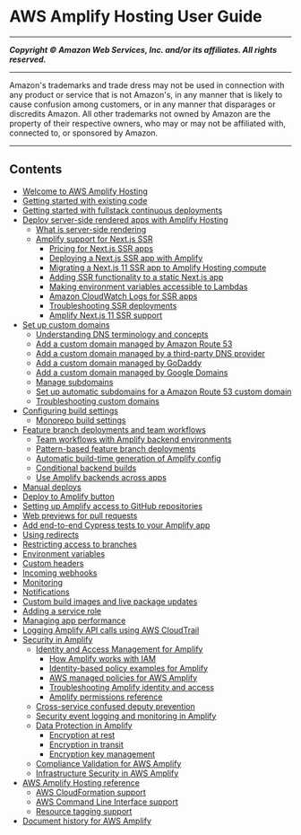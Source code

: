 # AWS Amplify Hosting User Guide

-----
*****Copyright &copy; Amazon Web Services, Inc. and/or its affiliates. All rights reserved.*****

-----
Amazon's trademarks and trade dress may not be used in
connection with any product or service that is not Amazon's,
in any manner that is likely to cause confusion among customers,
or in any manner that disparages or discredits Amazon. All other
trademarks not owned by Amazon are the property of their respective
owners, who may or may not be affiliated with, connected to, or
sponsored by Amazon.

-----
## Contents
+ [Welcome to AWS Amplify Hosting](welcome.md)
+ [Getting started with existing code](getting-started.md)
+ [Getting started with fullstack continuous deployments](deploy-backend.md)
+ [Deploy server-side rendered apps with Amplify Hosting](server-side-rendering-amplify.md)
   + [What is server-side rendering](What-is-server-side-rendering.md)
   + [Amplify support for Next.js SSR](ssr-Amplify-support.md)
      + [Pricing for Next.js SSR apps](nextjs-ssr-pricing.md)
      + [Deploying a Next.js SSR app with Amplify](deploy-nextjs-app.md)
      + [Migrating a Next.js 11 SSR app to Amplify Hosting compute](update-app-nextjs-version.md)
      + [Adding SSR functionality to a static Next.js app](redeploy-ssg-to-ssr.md)
      + [Making environment variables accessible to Lambdas](ssr-environment-variables.md)
      + [Amazon CloudWatch Logs for SSR apps](ssr-CloudWatch-logs.md)
      + [Troubleshooting SSR deployments](troubleshooting-ssr-deployment.md)
      + [Amplify Next.js 11 SSR support](ssr-nextjs11-support.md)
+ [Set up custom domains](custom-domains.md)
   + [Understanding DNS terminology and concepts](understanding-dns-terminology-and-concepts.md)
   + [Add a custom domain managed by Amazon Route 53](to-add-a-custom-domain-managed-by-amazon-route-53.md)
   + [Add a custom domain managed by a third-party DNS provider](to-add-a-custom-domain-managed-by-a-third-party-dns-provider.md)
   + [Add a custom domain managed by GoDaddy](to-add-a-custom-domain-managed-by-godaddy.md)
   + [Add a custom domain managed by Google Domains](to-add-a-custom-domain-managed-by-google-domains.md)
   + [Manage subdomains](to-manage-subdomains.md)
   + [Set up automatic subdomains for a Amazon Route 53 custom domain](to-set-up-automatic-subdomains-for-a-Route-53-custom-domain.md)
   + [Troubleshooting custom domains](custom-domain-troubleshoot-guide.md)
+ [Configuring build settings](build-settings.md)
   + [Monorepo build settings](monorepo-configuration.md)
+ [Feature branch deployments and team workflows](multi-environments.md)
   + [Team workflows with Amplify backend environments](team-workflows-with-amplify-cli-backend-environments.md)
   + [Pattern-based feature branch deployments](pattern-based-feature-branch-deployments.md)
   + [Automatic build-time generation of Amplify config](amplify-config-autogeneration.md)
   + [Conditional backend builds](conditional-backends.md)
   + [Use Amplify backends across apps](reuse-backends.md)
+ [Manual deploys](manual-deploys.md)
+ [Deploy to Amplify button](one-click.md)
+ [Setting up Amplify access to GitHub repositories](setting-up-GitHub-access.md)
+ [Web previews for pull requests](pr-previews.md)
+ [Add end-to-end Cypress tests to your Amplify app](running-tests.md)
+ [Using redirects](redirects.md)
+ [Restricting access to branches](access-control.md)
+ [Environment variables](environment-variables.md)
+ [Custom headers](custom-headers.md)
+ [Incoming webhooks](webhooks.md)
+ [Monitoring](access-logs.md)
+ [Notifications](notifications.md)
+ [Custom build images and live package updates](custom-build-image.md)
+ [Adding a service role](how-to-service-role-amplify-console.md)
+ [Managing app performance](ttl.md)
+ [Logging Amplify API calls using AWS CloudTrail](logging-using-cloudtrail.md)
+ [Security in Amplify](security.md)
   + [Identity and Access Management for Amplify](security-iam.md)
      + [How Amplify works with IAM](security_iam_service-with-iam.md)
      + [Identity-based policy examples for Amplify](security_iam_id-based-policy-examples.md)
      + [AWS managed policies for AWS Amplify](security-iam-awsmanpol.md)
      + [Troubleshooting Amplify identity and access](security_iam_troubleshoot.md)
      + [Amplify permissions reference](security_iam_permissions-reference.md)
   + [Cross-service confused deputy prevention](cross-service-confused-deputy-prevention.md)
   + [Security event logging and monitoring in Amplify](monitoring-overview.md)
   + [Data Protection in Amplify](data-protection.md)
      + [Encryption at rest](encryption-at-rest.md)
      + [Encryption in transit](encryption-in-transit.md)
      + [Encryption key management](encryption-key-management.md)
   + [Compliance Validation for AWS Amplify](Amplify-compliance.md)
   + [Infrastructure Security in AWS Amplify](infrastructure-security.md)
+ [AWS Amplify Hosting reference](aws-amplify-reference-chapter.md)
   + [AWS CloudFormation support](cloudformation-support-chapter.md)
   + [AWS Command Line Interface support](aws-cli-support-chapter.md)
   + [Resource tagging support](resource-tagging-support-chapter.md)
+ [Document history for AWS Amplify](document-history.md)